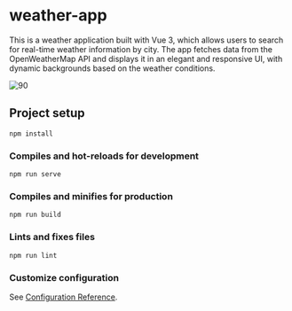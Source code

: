# weather-app
This is a weather application built with Vue 3, which allows users to search for real-time weather information by city. The app fetches data from the OpenWeatherMap API and displays it in an elegant and responsive UI, with dynamic backgrounds based on the weather conditions.

![90](https://github.com/user-attachments/assets/2321a955-b69d-4715-89f6-a91fccce6c28)

## Project setup
```
npm install
```

### Compiles and hot-reloads for development
```
npm run serve
```

### Compiles and minifies for production
```
npm run build
```

### Lints and fixes files
```
npm run lint
```

### Customize configuration
See [Configuration Reference](https://cli.vuejs.org/config/).

